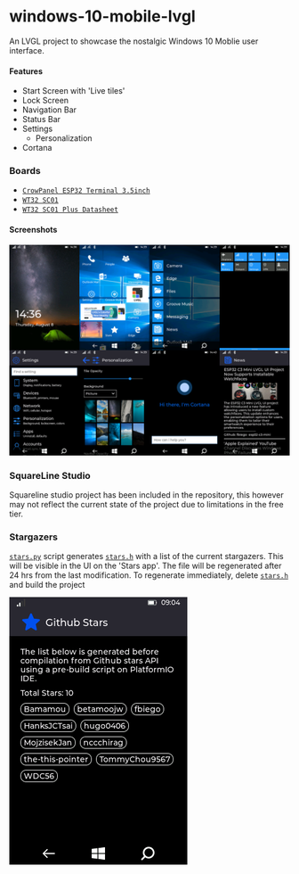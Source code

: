
# windows-10-mobile-lvgl

An LVGL project to showcase the nostalgic Windows 10 Moblie user interface.


#### Features
- Start Screen with 'Live tiles'
- Lock Screen
- Navigation Bar
- Status Bar
- Settings 
    - Personalization
- Cortana

### Boards

- [`CrowPanel ESP32 Terminal 3.5inch`](https://www.elecrow.com/esp-terminal-with-esp32-3-5-inch-parallel-480x320-tft-capacitive-touch-display-rgb-by-chip-ili9488.html)
- [`WT32 SC01`](resources/WT32-SC01-datasheet.pdf)
- [`WT32 SC01 Plus Datasheet`](resources/ZX3D50CE02S-USRC-4832+Datasheet.pdf)

#### Screenshots

![w10m](screenshots/windows-10-mobile.png?raw=true "w10m")



### SquareLine Studio

Squareline studio project has been included in the repository, this however may not reflect the current state of the project due to limitations in the free tier.

### Stargazers

[`stars.py`](support/stars.py) script generates [`stars.h`](src/ui/stars.h) with a list of the current stargazers. This will be visible in the UI on the 'Stars app'.
The file will be regenerated after 24 hrs from the last modification. To regenerate immediately, delete [`stars.h`](src/ui/stars.h) and build the project

![Stars](screenshots/stars.png?raw=true "stars")